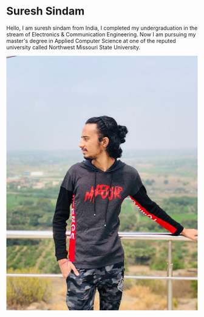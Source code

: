 # Suresh Sindam

Hello, I am suresh sindam from India, I completed my undergraduation in the stream of Electronics & Communication Engineering. Now I am pursuing my master's degree in Applied Computer Science at one of the reputed university called Northwest Missouri State University.

![Suresh Sindam Photo](https://github.com/sindamsuresh/assignment2-sindam/blob/main/Suresh%20Img.jpeg)